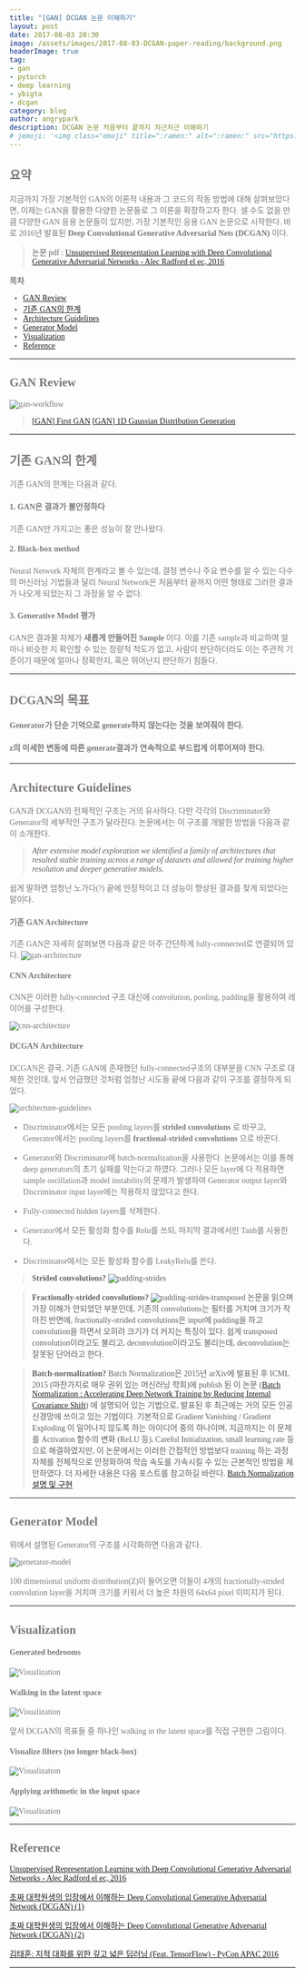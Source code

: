 ```yaml
---
title: "[GAN] DCGAN 논문 이해하기"
layout: post
date: 2017-08-03 20:30
image: /assets/images/2017-08-03-DCGAN-paper-reading/background.png
headerImage: true
tag:
- gan
- pytorch
- deep learning
- ybigta
- dcgan
category: blog
author: angrypark
description: DCGAN 논문 처음부터 끝까지 차근차근 이해하기
# jemoji: '<img class="emoji" title=":ramen:" alt=":ramen:" src="https://assets.github.com/images/icons/emoji/unicode/1f35c.png" height="20" width="20" align="absmiddle">'
---
```


<span style="color:#7C7877; font-family: 'Apple SD Gothic Neo'; font-weight:200">

## 요약

지금까지 가장 기본적인 GAN의 이론적 내용과 그 코드의 작동 방법에 대해 살펴보았다면, 이제는 GAN을 활용한 다양한 논문들로 그 이론을 확장하고자 한다. 셀 수도 없을 만큼 다양한 GAN 응용 논문들이 있지만, 가장 기본적인 응용 GAN 논문으로 시작한다. 바로 2016년 발표된 **Deep Convolutional Generative Adversarial Nets (DCGAN)** 이다.

> 논문 pdf :
[Unsupervised Representation Learning with Deep Convolutional Generative Adversarial Networks - Alec Radford el ec, 2016](https://arxiv.org/abs/1511.06434)

**목차**

- [GAN Review](#gan-review)
- [기존 GAN의 한계](#기존-gan의-한계)
- [Architecture Guidelines](#architecture-guidelines)
- [Generator Model](#generator-model)
- [Visualization](#visualization)
- [Reference](#reference)

---
## GAN Review
![gan-workflow](/assets/images/2017-08-03-DCGAN-paper-reading/gan-workflow.jpg)

> [[GAN] First GAN](https://angrypark.github.io/First-GAN/)
[[GAN] 1D Gaussian Distribution Generation](https://angrypark.github.io/GAN-tutorial-1/)

---

## 기존 GAN의 한계
기존 GAN의 한계는 다음과 같다.

#### 1. GAN은 결과가 불안정하다
기존 GAN만 가지고는 좋은 성능이 잘 안나왔다.

#### 2. Black-box method
Neural Network 자체의 한계라고 볼 수 있는데, 결정 변수나 주요 변수를 알 수 있는 다수의 머신러닝 기법들과 달리 Neural Network은 처음부터 끝까지 어떤 형태로 그러한 결과가 나오게 되었는지 그 과정을 알 수 없다.

#### 3. Generative Model 평가
GAN은 결과물 자체가 **새롭게 만들어진 Sample** 이다. 이를 기존 sample과 비교하여 얼마나 비슷한 지 확인할 수 있는 정량적 척도가 없고, 사람이 판단하더라도 이는 주관적 기준이기 때문에 얼마나 정확한지, 혹은 뛰어난지 판단하기 힘들다.

---
## DCGAN의 목표
#### Generator가 단순 기억으로 generate하지 않는다는 것을 보여줘야 한다.

#### z의 미세한 변동에 따른 generate결과가 연속적으로 부드럽게 이루어져야 한다.

---
## Architecture Guidelines
GAN과 DCGAN의 전체적인 구조는 거의 유사하다. 다만 각각의 Discriminator와 Generator의 세부적인 구조가 달라진다. 논문에서는 이 구조를 개발한 방법을 다음과 같이 소개한다.
>*After extensive model exploration we identified a family of architectures that resulted stable training across a range of datasets and allowed for training higher resolution and deeper generative models.*

쉽게 말하면 엄청난 노가다(?) 끝에 안정적이고 더 성능이 향상된 결과를 찾게 되었다는 말이다.

#### 기존 GAN Architecture
기존 GAN은 자세히 살펴보면 다음과 같은 아주 간단하게 fully-connected로 연결되어 있다. ![gan-architecture](/assets/images/2017-08-03-DCGAN-paper-reading/gan-architecture.png)

#### CNN Architecture
CNN은 이러한 fully-connected 구조 대신에 convolution, pooling, padding을 활용하여 레이어를 구성한다.

![cnn-architecture](/assets/images/2017-08-03-DCGAN-paper-reading/cnn-architecture.png)

#### DCGAN Architecture
DCGAN은 결국, 기존 GAN에 존재했던 fully-connected구조의 대부분을 CNN 구조로 대체한 것인데, 앞서 언급했던 것처럼 엄청난 시도들 끝에 다음과 같이 구조를 결정하게 되었다.

![architecture-guidelines](/assets/images/2017-08-03-DCGAN-paper-reading/architecture-guidelines.png)

- Discriminator에서는 모든 pooling layers를 **strided convolutions** 로 바꾸고, Generator에서는 pooling layers를 **fractional-strided convolutions** 으로 바꾼다.

- Generator와 Discriminator에 batch-normalization을 사용한다. 논문에서는 이를 통해 deep generators의 초기 실패를 막는다고 하였다. 그러나 모든 layer에 다 적용하면 sample oscillation과 model instability의 문제가 발생하여 Generator output layer와 Discriminator input layer에는 적용하지 않았다고 한다.

- Fully-connected hidden layers를 삭제한다.

- Generator에서 모든 활성화 함수를 Relu를 쓰되, 마지막 결과에서만 Tanh를 사용한다.

- Discriminator에서는 모든 활성화 함수를 LeakyRelu를 쓴다.

> **Strided convolutions?**
![padding-strides](/assets/images/2017-08-03-DCGAN-paper-reading/padding_strides.gif)

> **Fractionally-strided convolutions?**
![padding-strides-transposed](/assets/images/2017-08-03-DCGAN-paper-reading/padding_strides_transposed.gif)
논문을 읽으며 가장 이해가 안되었던 부분인데, 기존의 convolutions는 필터를 거치며 크기가 작아진 반면에, fractionally-strided convolutions은 input에 padding을 하고 convolution을 하면서 오히려 크기가 더 커지는 특징이 있다. 쉽게 transposed convolution이라고도 불리고, deconvolution이라고도 불리는데, deconvolution는 잘못된 단어라고 한다.

> **Batch-normalization?**
Batch Normalization은 2015년 arXiv에 발표된 후 ICML 2015 (마찬가지로 매우 권위 있는 머신러닝 학회)에 publish 된 이 논문 ([Batch Normalization : Accelerating Deep Network Training by Reducing Internal Covariance Shift](http://arxiv.org/abs/1502.03167)) 에 설명되어 있는 기법으로, 발표된 후 최근에는 거의 모든 인공신경망에 쓰이고 있는 기법이다. 기본적으로 Gradient Vanishing / Gradient Exploding 이 일어나지 않도록 하는 아이디어 중의 하나이며, 지금까지는 이 문제를 Activation 함수의 변화 (ReLU 등), Careful Initialization, small learning rate 등으로 해결하였지만, 이 논문에서는 이러한 간접적인 방법보다 training 하는 과정 자체를 전체적으로 안정화하여 학습 속도를 가속시킬 수 있는 근본적인 방법을 제안하였다.
더 자세한 내용은 다음 포스트를 참고하길 바란다.
[Batch Normalization 설명 및 구현](https://shuuki4.wordpress.com/2016/01/13/batch-normalization-%EC%84%A4%EB%AA%85-%EB%B0%8F-%EA%B5%AC%ED%98%84/)

---
## Generator Model
위에서 설명된 Generator의 구조를 시각화하면 다음과 같다.

![generator-model](/assets/images/2017-08-03-DCGAN-paper-reading/generator-model.png)

100 dimensional uniform distribution(Z)이 들어오면 이들이 4개의 fractionally-strided convolution layer을 거치며 크기를 키워서 더 높은 차원의 64x64 pixel 이미지가 된다.

---
## Visualization
#### Generated bedrooms
![Visualization](/assets/images/2017-08-03-DCGAN-paper-reading/visualization-1.png)

#### Walking in the latent space
![Visualization](/assets/images/2017-08-03-DCGAN-paper-reading/visualization-2.png)

앞서 DCGAN의 목표들 중 하나인 walking in the latent space를 직접 구현한 그림이다.

#### Visualize filters (no longer black-box)
![Visualization](/assets/images/2017-08-03-DCGAN-paper-reading/visualization-3.png)

#### Applying arithmetic in the input space
![Visualization](/assets/images/2017-08-03-DCGAN-paper-reading/visualization-4.png)

---
## Reference
[Unsupervised Representation Learning with Deep Convolutional Generative Adversarial Networks - Alec Radford el ec, 2016](https://arxiv.org/abs/1511.06434)

[초짜 대학원생의 입장에서 이해하는 Deep Convolutional Generative Adversarial Network (DCGAN) (1)](http://jaejunyoo.blogspot.com/2017/02/deep-convolutional-gan-dcgan-1.html)

[초짜 대학원생의 입장에서 이해하는 Deep Convolutional Generative Adversarial Network (DCGAN) (2)](http://jaejunyoo.blogspot.com/2017/02/deep-convolutional-gan-dcgan-2.html)

[김태훈: 지적 대화를 위한 깊고 넓은 딥러닝 (Feat. TensorFlow) - PyCon APAC 2016](https://www.youtube.com/watch?v=soJ-wDOSCf4&t=890s)

---
